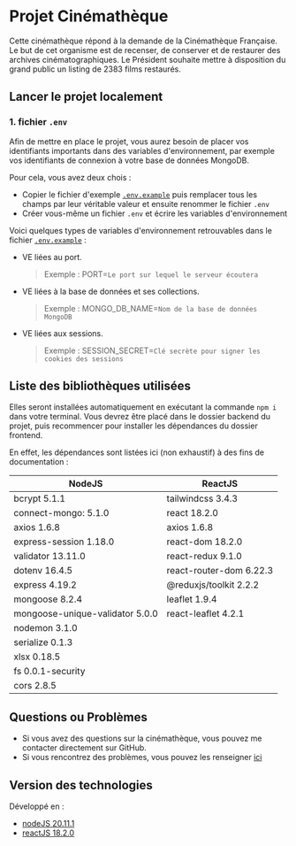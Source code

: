 # Projet Cinémathèque

Cette cinémathèque répond à la demande de la Cinémathèque Française. Le but de cet organisme est de recenser, de conserver et de restaurer des archives cinématographiques. Le Président souhaite mettre à disposition du grand public un listing de 2383 films restaurés.

## Lancer le projet localement

### 1. fichier **`.env`**

Afin de mettre en place le projet, vous aurez besoin de placer vos identifiants importants dans des variables d'environnement, par exemple vos identifiants de connexion à votre base de données MongoDB.

Pour cela, vous avez deux chois :

- Copier le fichier d'exemple [`.env.example`](https://github.com/christianbiango/projet-cinematheque/blob/main/backend/.env.example) puis remplacer tous les champs par leur véritable valeur et ensuite renommer le fichier `.env`
- Créer vous-même un fichier `.env` et écrire les variables d'environnement

Voici quelques types de variables d'environnement retrouvables dans le fichier [`.env.example`](https://github.com/christianbiango/projet-cinematheque/blob/main/backend/.env.example) :

- VE liées au port.

  > Exemple : PORT=`Le port sur lequel le serveur écoutera`

- VE liées à la base de données et ses collections.

  > Exemple : MONGO_DB_NAME=`Nom de la base de données MongoDB`

- VE liées aux sessions.
  > Exemple : SESSION_SECRET=`Clé secrète pour signer les cookies des sessions`

## Liste des bibliothèques utilisées

Elles seront installées automatiquement en exécutant la commande `npm i` dans votre terminal. Vous devrez être placé dans le dossier backend du projet, puis recommencer pour installer les dépendances du dossier frontend.

En effet, les dépendances sont listées ici (non exhaustif) à des fins de documentation :

| <center>NodeJS</center>         | <center>ReactJS</center> |
| ------------------------------- | ------------------------ |
| bcrypt 5.1.1                    | tailwindcss 3.4.3        |
| connect-mongo: 5.1.0            | react 18.2.0             |
| axios 1.6.8                     | axios 1.6.8              |
| express-session 1.18.0          | react-dom 18.2.0         |
| validator 13.11.0               | react-redux 9.1.0        |
| dotenv 16.4.5                   | react-router-dom 6.22.3  |
| express 4.19.2                  | @reduxjs/toolkit 2.2.2   |
| mongoose 8.2.4                  | leaflet 1.9.4            |
| mongoose-unique-validator 5.0.0 | react-leaflet 4.2.1      |
| nodemon 3.1.0                   |
| serialize 0.1.3                 |
| xlsx 0.18.5                     |
| fs 0.0.1-security               |
| cors 2.8.5                      |

## Questions ou Problèmes

- Si vous avez des questions sur la cinémathèque, vous pouvez me contacter directement sur GitHub.
- Si vous rencontrez des problèmes, vous pouvez les renseigner [ici](https://github.com/christianbiango/projet-cinematheque/issues)

## Version des technologies

Développé en :

- [nodeJS 20.11.1](https://nodejs.org/en/blog/release/v20.11.1)
- [reactJS 18.2.0](https://fr.legacy.reactjs.org/versions)
